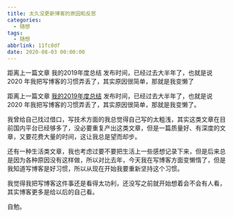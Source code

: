 ```yaml
---
title: 太久没更新博客的原因和反思
categories:
  - 随想
tags:
  - 随想
abbrlink: 11fc0df
date: 2020-08-03 00:00:00
---
```


<div class="excerpt">
    距离上一篇文章 我的2019年度总结 发布时间，已经过去大半年了，也就是说 2020 年我把写博客的习惯弄丢了，其实原因很简单，那就是我变懒了
</div>


<!-- more -->

距离上一篇文章 [我的2019年度总结](https://4ark.me/post/72566ae3.html) 发布时间，已经过去大半年了，也就是说 2020 年我把写博客的习惯弄丢了，其实原因很简单，那就是我变懒了。



我曾给自己找过借口，写技术方面的我总觉得自己写的太粗浅，其实这类文章在目前国内平台已经够多了，没必要重复产出这类文章，但是一篇质量好、有深度的文章，又要花费大量的时间，这让我总是望而却步。



还有一种生活类文章，我也考虑过要不要把生活上一些感想记录下来，但是后来总是因为各种原因没有这样做，所以对比去年，今天我在写博客方面变懒惰了，但是我知道写博客是好习惯，所以从现在开始我要重新坚持这个习惯。



我觉得我把写博客这件事还是看得太功利，还没写之前就开始想着会不会有人看，其实博客更多是给以后的自己看。



自勉。